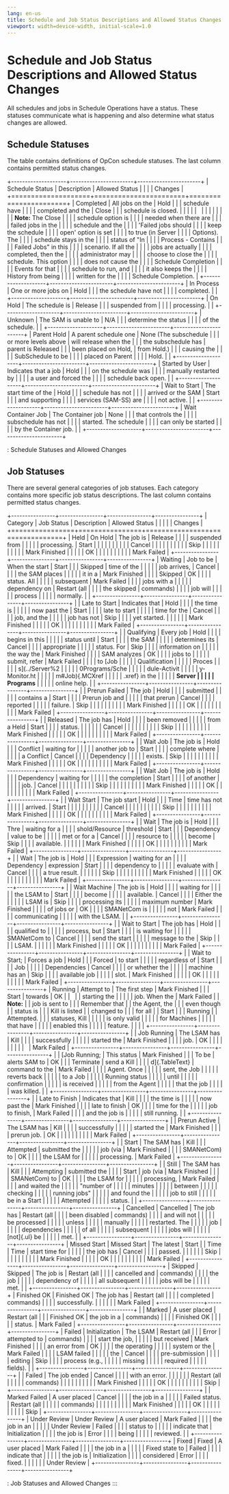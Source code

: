 ```yaml
---
lang: en-us
title: Schedule and Job Status Descriptions and Allowed Status Changes
viewport: width=device-width, initial-scale=1.0
---
```


#  Schedule and Job Status Descriptions and Allowed Status Changes

All schedules and jobs in Schedule Operations have a status. These
statuses communicate what is happening and also determine what status
changes are allowed.

## Schedule Statuses

The table contains definitions of OpCon
schedule statuses. The last column contains permitted status changes.

+--------------------+-----------------------+-----------------------+
| Schedule Status    | Description           | Allowed Status        |
|                    |                       | Changes               |
+====================+=======================+=======================+
| Completed          | All jobs on the       | Hold                  |
|                    | schedule have         |                       |
|                    | completed and the     | Close                 |
|                    | schedule is closed.   |                       |
|                    |                       |                       |
|                    |                       |                       |
|                    |                       | **Note:** The Close   |
|                    |                       | schedule option is    |
|                    |                       | needed when there are |
|                    |                       | failed jobs in the    |
|                    |                       | schedule and the      |
|                    |                       | \'Failed jobs should  |
|                    |                       | keep the schedule     |
|                    |                       | open\' option is set  |
|                    |                       | to true (in Server    |
|                    |                       | Options). The         |
|                    |                       | schedule stays in the |
|                    |                       | status of \"In        |
|                    |                       | Process - Contains    |
|                    |                       | Failed Jobs\" in this |
|                    |                       | scenario. If all the  |
|                    |                       | jobs are actually     |
|                    |                       | completed, then the   |
|                    |                       | administrator may     |
|                    |                       | choose to close the   |
|                    |                       | schedule. This option |
|                    |                       | does not cause the    |
|                    |                       | Schedule Completion   |
|                    |                       | Events for that       |
|                    |                       | schedule to run, and  |
|                    |                       | it also keeps the     |
|                    |                       | History from being    |
|                    |                       | written for the       |
|                    |                       | Schedule Completion.  |
+--------------------+-----------------------+-----------------------+
| In Process         | One or more jobs on   | Hold                  |
|                    | the schedule have not |                       |
|                    | completed.            |                       |
+--------------------+-----------------------+-----------------------+
| On Hold            | The schedule is       | Release               |
|                    | suspended from        |                       |
|                    | processing.           |                       |
+--------------------+-----------------------+-----------------------+
| Unknown            | The SAM is unable to  | N/A                   |
|                    | determine the status  |                       |
|                    | of the schedule.      |                       |
+--------------------+-----------------------+-----------------------+
| Parent Hold        | A parent schedule one | None (The subschedule |
|                    | or more levels above  | will release when the |
|                    | the subschedule has   | parent is Released    |
|                    | been placed on Hold,  | from Hold.)           |
|                    | causing the           |                       |
|                    | SubSchedule to be     |                       |
|                    | placed on Parent      |                       |
|                    | Hold.                 |                       |
+--------------------+-----------------------+-----------------------+
| Started by User    | Indicates that a job  | Hold                  |
|                    | on the schedule was   |                       |
|                    | manually restarted by |                       |
|                    | a user and forced the |                       |
|                    | schedule back open.   |                       |
+--------------------+-----------------------+-----------------------+
| Wait to Start      | The start time of the | Hold                  |
|                    | schedule has not      |                       |
|                    | arrived or the SAM    | Start                 |
|                    | and supporting        |                       |
|                    | services (SAM-SS) are |                       |
|                    | not active.           |                       |
+--------------------+-----------------------+-----------------------+
| Wait Container Job | The Container job     | None                  |
|                    | that controls the     |                       |
|                    | subschedule has not   |                       |
|                    | started. The schedule |                       |
|                    | can only be started   |                       |
|                    | by the Container job. |                       |
+--------------------+-----------------------+-----------------------+

: Schedule Statuses and Allowed Changes

## Job Statuses

There are several general categories of job statuses. Each category
contains more specific job status descriptions. The last column contains
permitted status changes.

+----------------+----------------+----------------+----------------+
| Category       | Job Status     | Description    | Allowed Status |
|                |                |                | Changes        |
+================+================+================+================+
| Held           | On Hold        | The job is     | Release        |
|                |                | suspended from |                |
|                |                | processing.    | Start          |
|                |                |                |                |
|                |                |                | Cancel         |
|                |                |                |                |
|                |                |                | Skip           |
|                |                |                |                |
|                |                |                | Mark Finished  |
|                |                |                | OK             |
|                |                |                |                |
|                |                |                | Mark Failed    |
+----------------+----------------+----------------+----------------+
| Waiting        | Job to be      | When the start | Start          |
|                | Skipped        | time of the    |                |
|                |                | job arrives,   | Cancel         |
|                |                | the SAM places |                |
|                |                | it in a        | Mark Finished  |
|                |                | Skipped        | OK             |
|                |                | status. All    |                |
|                |                | subsequent     | Mark Failed    |
|                |                | jobs with a    |                |
|                |                | dependency on  | Restart (all   |
|                |                | the skipped    | commands)      |
|                |                | job will       |                |
|                |                | process        |                |
|                |                | normally.      |                |
+----------------+----------------+----------------+----------------+
|                | Late to Start  | Indicates that | Hold           |
|                |                | the time is    |                |
|                |                | now past the   | Start          |
|                |                | late to start  |                |
|                |                | time for the   | Cancel         |
|                |                | job, and the   |                |
|                |                | job has not    | Skip           |
|                |                | yet started.   |                |
|                |                |                | Mark Finished  |
|                |                |                | OK             |
|                |                |                |                |
|                |                |                | Mark Failed    |
+----------------+----------------+----------------+----------------+
|                | Qualifying     | Every job      | Hold           |
|                |                | begins in this |                |
|                |                | status until   | Start          |
|                |                | the SAM        |                |
|                |                | determines its | Cancel         |
|                |                | appropriate    |                |
|                |                | status. For    | Skip           |
|                |                | information on |                |
|                |                | the way the    | Mark Finished  |
|                |                | SAM analyzes   | OK             |
|                |                | jobs to        |                |
|                |                | submit, refer  | Mark Failed    |
|                |                | to [Job        |                | |                |                | Qualification  |                |
|                |                | Proces         |                |
|                |                | s](../Server%2 |                |
|                |                | 0Programs/Sche |                |
|                |                | dule-Activit |                |
|                |                | y-Monitor.ht |                |
|                |                | m#Job){.MCXref |                |
|                |                | .xref} in the  |                |
|                |                | **Server       |                |
|                |                | Programs**     |                |
|                |                | online help.   |                |
+----------------+----------------+----------------+----------------+
|                | Prerun Failed  | The job        | Hold           |
|                |                | submitted      |                |
|                |                | contains a     | Start          |
|                |                | Prerun job and |                |
|                |                | that prerun    | Cancel         |
|                |                | reported       |                |
|                |                | failure.       | Skip           |
|                |                |                |                |
|                |                |                | Mark Finished  |
|                |                |                | OK             |
|                |                |                |                |
|                |                |                | Mark Failed    |
+----------------+----------------+----------------+----------------+
|                | Released       | The job has    | Hold           |
|                |                | been removed   |                |
|                |                | from a Held    | Start          |
|                |                | status.        |                |
|                |                |                | Cancel         |
|                |                |                |                |
|                |                |                | Skip           |
|                |                |                |                |
|                |                |                | Mark Finished  |
|                |                |                | OK             |
|                |                |                |                |
|                |                |                | Mark Failed    |
+----------------+----------------+----------------+----------------+
|                | Wait Job       | The job is     | Hold           |
|                | Conflict       | waiting for    |                |
|                |                | another job to | Start          |
|                |                | complete where |                |
|                |                | a Conflict     | Cancel         |
|                |                | Dependency     |                |
|                |                | exists.        | Skip           |
|                |                |                |                |
|                |                |                | Mark Finished  |
|                |                |                | OK             |
|                |                |                |                |
|                |                |                | Mark Failed    |
+----------------+----------------+----------------+----------------+
|                | Wait Job       | The job is     | Hold           |
|                | Dependency     | waiting for    |                |
|                |                | the completion | Start          |
|                |                | of another     |                |
|                |                | job.           | Cancel         |
|                |                |                |                |
|                |                |                | Skip           |
|                |                |                |                |
|                |                |                | Mark Finished  |
|                |                |                | OK             |
|                |                |                |                |
|                |                |                | Mark Failed    |
+----------------+----------------+----------------+----------------+
|                | Wait Start     | The job start  | Hold           |
|                | Time           | time has not   |                |
|                |                | arrived.       | Start          |
|                |                |                |                |
|                |                |                | Cancel         |
|                |                |                |                |
|                |                |                | Skip           |
|                |                |                |                |
|                |                |                | Mark Finished  |
|                |                |                | OK             |
|                |                |                |                |
|                |                |                | Mark Failed    |
+----------------+----------------+----------------+----------------+
|                | Wait           | The job is     | Hold           |
|                | Thre           | waiting for a  |                |
|                | shold/Resource | threshold      | Start          |
|                | Dependency     | value to be    |                |
|                |                | met or for a   | Cancel         |
|                |                | resource to    |                |
|                |                | become         | Skip           |
|                |                | available.     |                |
|                |                |                | Mark Finished  |
|                |                |                | OK             |
|                |                |                |                |
|                |                |                | Mark Failed    |
+----------------+----------------+----------------+----------------+
|                | Wait           | The job is     | Hold           |
|                | Expression     | waiting for an |                |
|                | Dependency     | expression     | Start          |
|                |                | dependency to  |                |
|                |                | evaluate with  | Cancel         |
|                |                | a true result. |                |
|                |                |                | Skip           |
|                |                |                |                |
|                |                |                | Mark Finished  |
|                |                |                | OK             |
|                |                |                |                |
|                |                |                | Mark Failed    |
+----------------+----------------+----------------+----------------+
|                | Wait Machine   | The job is     | Hold           |
|                |                | waiting for    |                |
|                |                | the LSAM to    | Start          |
|                |                | become         |                |
|                |                | available.     | Cancel         |
|                |                | Either the     |                |
|                |                | LSAM is        | Skip           |
|                |                | processing its |                |
|                |                | maximum number | Mark Finished  |
|                |                | of jobs or     | OK             |
|                |                | SMANetCom is   |                |
|                |                | not            | Mark Failed    |
|                |                | communicating  |                |
|                |                | with the LSAM. |                |
+----------------+----------------+----------------+----------------+
|                | Wait to Start  | The job has    | Hold           |
|                |                | qualified to   |                |
|                |                | process, but   | Start          |
|                |                | is waiting for |                |
|                |                | SMANetCom to   | Cancel         |
|                |                | send the start |                |
|                |                | message to the | Skip           |
|                |                | LSAM.          |                |
|                |                |                | Mark Finished  |
|                |                |                | OK             |
|                |                |                |                |
|                |                |                | Mark Failed    |
+----------------+----------------+----------------+----------------+
|                | Wait to Start; | Forces a job   | Hold           |
|                | Forced         | to start       |                |
|                |                | regardless of  | Start          |
|                |                | Job            |                |
|                |                | Dependencies   | Cancel         |
|                |                | or whether the |                |
|                |                | machine has an | Skip           |
|                |                | available job  |                |
|                |                | slot.          | Mark Finished  |
|                |                |                | OK             |
|                |                |                |                |
|                |                |                | Mark Failed    |
+----------------+----------------+----------------+----------------+
| Running        | Attempt to     | The first step | Mark Finished  |
|                | Start          | towards        | OK             |
|                |                | starting the   |                |
|                |                | job. When the  | Mark Failed    |
| **Note:**      |                | job is sent to |                |
| Remember that  |                | the Agent, the |                |
| even though    |                | status is      |                |
| Kill is listed |                | changed to     |                |
| for all        |                | Start          |                |
| Running        |                | Attempted.     |                |
| statuses, Kill |                |                |                |
| is only valid  |                |                |                |
| for Machines   |                |                |                |
| that have      |                |                |                |
| enabled this   |                |                |                |
| feature.       |                |                |                |
+----------------+----------------+----------------+----------------+
|                | Job Running    | The LSAM has   | Kill           |
|                |                | successfully   |                |
|                |                | started the    | Mark Finished  |
|                |                | job.           | OK             |
|                |                |                |                |
|                |                |                | Mark Failed    |
+----------------+----------------+----------------+----------------+
|                | [Job Running;  | This status    | Mark Finished  | |                | To be          | alerts SAM to  | OK             |
|                | Terminate      | send a Kill    |                |
|                | d]{.TableText} | command to the | Mark Failed    |
|                |                | Agent. Once    |                |
|                |                | sent, the Job  |                |
|                |                | reverts back   |                |
|                |                | to a Job       |                |
|                |                | Running status |                |
|                |                | until          |                |
|                |                | confirmation   |                |
|                |                | is received    |                |
|                |                | from the Agent |                |
|                |                | that the job   |                |
|                |                | was killed.    |                |
+----------------+----------------+----------------+----------------+
|                | Late to Finish | Indicates that | Kill           |
|                |                | the time is    |                |
|                |                | now past the   | Mark Finished  |
|                |                | late to finish | OK             |
|                |                | time for the   |                |
|                |                | job to finish, | Mark Failed    |
|                |                | and the job is |                |
|                |                | still running. |                |
+----------------+----------------+----------------+----------------+
|                | Prerun Active  | The LSAM has   | Kill           |
|                |                | successfully   |                |
|                |                | started the    | Mark Finished  |
|                |                | prerun job.    | OK             |
|                |                |                |                |
|                |                |                | Mark Failed    |
+----------------+----------------+----------------+----------------+
|                | Start          | The SAM has    | Kill           |
|                | Attempted      | submitted the  |                |
|                |                | job (via       | Mark Finished  |
|                |                | SMANetCom) to  | OK             |
|                |                | the LSAM for   |                |
|                |                | processing.    | Mark Failed    |
+----------------+----------------+----------------+----------------+
|                | Still          | The SAM has    | Kill           |
|                | Attempting     | submitted the  |                |
|                | Start          | job (via       | Mark Finished  |
|                |                | SMANetCom) to  | OK             |
|                |                | the LSAM for   |                |
|                |                | processing,    | Mark Failed    |
|                |                | and waited the |                |
|                |                | \"number of    |                |
|                |                | minutes        |                |
|                |                | between        |                |
|                |                | checking       |                |
|                |                | running jobs\" |                |
|                |                | and found the  |                |
|                |                | job to still   |                |
|                |                | be in a Start  |                |
|                |                | Attempted      |                |
|                |                | status.        |                |
+----------------+----------------+----------------+----------------+
| Cancelled      | Cancelled      | The job has    | Restart (all   |
|                |                | been disabled  | commands)      |
|                |                | and will not   |                |
|                |                | be processed   |                |
|                |                | unless         |                |
|                |                | manually       |                |
|                |                | restarted. The |                |
|                |                | job            |                |
|                |                | dependencies   |                |
|                |                | of all         |                |
|                |                | subsequent     |                |
|                |                | jobs will      |                |
|                |                | [not]{.ul} be  |                | |                |                | met.           |                |
+----------------+----------------+----------------+----------------+
| Missed Start   | Missed Start   | The latest     | Start          |
| Time           | Time           | start time for |                |
|                |                | the job has    | Cancel         |
|                |                | passed.        |                |
|                |                |                | Skip           |
|                |                |                |                |
|                |                |                | Mark Finished  |
|                |                |                | OK             |
|                |                |                |                |
|                |                |                | Mark Failed    |
+----------------+----------------+----------------+----------------+
| Skipped        | Skipped        | The job is     | Restart (all   |
|                |                | cancelled and  | commands)      |
|                |                | the job        |                |
|                |                | dependency of  |                |
|                |                | all subsequent |                |
|                |                | jobs will be   |                |
|                |                | met.           |                |
+----------------+----------------+----------------+----------------+
| Finished OK    | Finished OK    | The job has    | Restart (all   |
|                |                | completed      | commands)      |
|                |                | successfully.  |                |
|                |                |                | Mark Failed    |
+----------------+----------------+----------------+----------------+
|                | Marked         | A user placed  | Restart (all   |
|                | Finished OK    | the job in a   | commands)      |
|                |                | Finished OK    |                |
|                |                | status.        | Mark Failed    |
+----------------+----------------+----------------+----------------+
| Failed         | Initialization | The LSAM       | Restart (all   |
|                | Error          | attempted to   | commands)      |
|                |                | start the job, |                |
|                |                | but received   | Mark Finished  |
|                |                | an error from  | OK             |
|                |                | the operating  |                |
|                |                | system or the  | Mark Failed    |
|                |                | LSAM failed    |                |
|                |                | the            | Cancel         |
|                |                | pre-submission |                |
|                |                | editing        | Skip           |
|                |                | process (e.g., |                |
|                |                | missing        |                |
|                |                | required       |                |
|                |                | fields).       |                |
+----------------+----------------+----------------+----------------+
|                | Failed         | The job ended  | Cancel         |
|                |                | with an error. |                |
|                |                |                | Restart (all   |
|                |                |                | commands)      |
|                |                |                |                |
|                |                |                | Mark Finished  |
|                |                |                | OK             |
|                |                |                |                |
|                |                |                | Skip           |
+----------------+----------------+----------------+----------------+
|                | Marked Failed  | A user placed  | Cancel         |
|                |                | the job in a   |                |
|                |                | Failed status. | Restart (all   |
|                |                |                | commands)      |
|                |                |                |                |
|                |                |                | Mark Finished  |
|                |                |                | OK             |
|                |                |                |                |
|                |                |                | Skip           |
+----------------+----------------+----------------+----------------+
| Under Review   | Under Review   | A user placed  | Mark Failed    |
|                |                | the job in an  |                |
|                |                | Under Review   | Failed         |
|                |                | status to      |                |
|                |                | indicate that  | Initialization |
|                |                | the job is     | Error          |
|                |                | being          |                |
|                |                | reviewed.      |                |
+----------------+----------------+----------------+----------------+
| Fixed          | Fixed          | A user placed  | Mark Failed    |
|                |                | the job in a   |                |
|                |                | Fixed state to | Failed         |
|                |                | indicate that  |                |
|                |                | the job is     | Initialization |
|                |                | considered     | Error          |
|                |                | fixed.         |                |
|                |                |                | Under Review   |
+----------------+----------------+----------------+----------------+

: Job Statuses and Allowed Changes
:::

 

